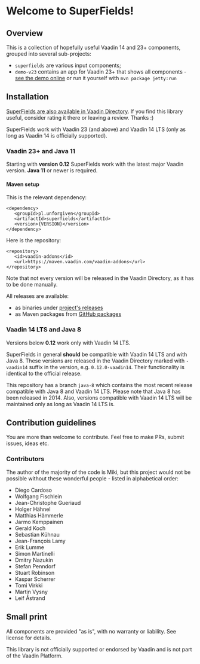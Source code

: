 # Welcome to SuperFields!

## Overview

This is a collection of hopefully useful Vaadin 14 and 23+ components, grouped into several sub-projects:
* `superfields` are various input components;
* `demo-v23` contains an app for Vaadin 23+ that shows all components - [see the demo online](https://demo.unforgiven.pl/superfields/) or run it yourself with `mvn package jetty:run`

## Installation

[SuperFields are also available in Vaadin Directory](https://vaadin.com/directory/component/superfields). If you find this library useful, consider rating it there or leaving a review. Thanks :)

SuperFields work with Vaadin 23 (and above) and Vaadin 14 LTS (only as long as Vaadin 14 is officially supported).

### Vaadin 23+ and Java 11

Starting with **version 0.12** SuperFields work with the latest major Vaadin version. **Java 11** or newer is required. 

#### Maven setup

This is the relevant dependency:
```
<dependency>
   <groupId>pl.unforgiven</groupId>
   <artifactId>superfields</artifactId>
   <version>{VERSION}</version>
</dependency>
```

Here is the repository:
```
<repository>
   <id>vaadin-addons</id>
   <url>https://maven.vaadin.com/vaadin-addons</url>
</repository>
```

Note that not every version will be released in the Vaadin Directory, as it has to be done manually.

All releases are available:
* as binaries under [project's releases](https://github.com/vaadin-miki/super-fields/releases)
* as Maven packages from [GitHub packages](https://github.com/vaadin-miki/super-fields/packages/177670)

### Vaadin 14 LTS and Java 8

Versions below **0.12** work only with Vaadin 14 LTS.

SuperFields in general **should** be compatible with Vaadin 14 LTS and with Java 8. These versions are released in the Vaadin Directory marked with `-vaadin14` suffix in the version, e.g. `0.12.0-vaadin14`. Their functionality is identical to the official release.

This repository has a branch `java-8` which contains the most recent release compatible with Java 8 and Vaadin 14 LTS. Please note that Java 8 has been released in 2014. Also, versions compatible with Vaadin 14 LTS will be maintained only as long as Vaadin 14 LTS is.  

## Contribution guidelines

You are more than welcome to contribute. Feel free to make PRs, submit issues, ideas etc.

### Contributors

The author of the majority of the code is Miki, but this project would not be possible without these wonderful people - listed in alphabetical order:

* Diego Cardoso
* Wolfgang Fischlein
* Jean-Christophe Gueriaud
* Holger Hähnel
* Matthias Hämmerle
* Jarmo Kemppainen
* Gerald Koch
* Sebastian Kühnau
* Jean-François Lamy
* Erik Lumme
* Simon Martinelli
* Dmitry Nazukin
* Stefan Penndorf
* Stuart Robinson
* Kaspar Scherrer
* Tomi Virkki
* Martin Vysny
* Leif Åstrand

## Small print

All components are provided "as is", with no warranty or liability. See license for details.

This library is not officially supported or endorsed by Vaadin and is not part of the Vaadin Platform.
